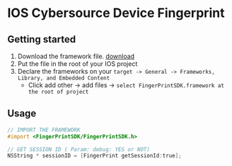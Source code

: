 # IOS Cybersource Device Fingerprint

## Getting started

1. Download the framework file. [download](https://drive.google.com/drive/folders/11RD6pt0zkMfnfmh6tYV3JCHLTNAKSX8s?usp=sharing)
2. Put the file in the root of your IOS project
3. Declare the frameworks on your `target -> General -> Frameworks, Library, and Embedded Content`
	- Click add other -> add files -> `select FingerPrintSDK.framework at the root of project`

## Usage
```objective-c 
// IMPORT THE FRAMEWORK
#import <FingerPrintSDK/FingerPrintSDK.h>

// GET SESSION ID ( Param: debug: YES or NOT)
NSString * sessionID = [FingerPrint getSessionId:true];


